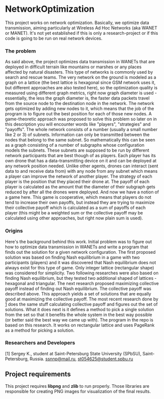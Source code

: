 # NetworkOptimization
This project works on network optimization. Basically, we optimize data transmission, aiming particularly at Wireless Ad Hoc Networks (aka WANET or MANET). It's not yet established if this is only a research-project or if this code is going to be run on real network devices.

### The problem
As said above, the project optimizes data transmission in WANETs that are deployed in difficult terrain like mountains or marshes or any places affected by natural disasters. This type of networks is commonly used by search and rescue teams.
The very network on the ground is modeled as a graph on a lattice (the best lattice is hexagonal since GSM network uses it, but different approaches are also tested here), so the optimization quality is measured using different graph metrics, right now graph diameter is used - essentially, the less the graph diameter is, the faster data packets travel from the source node to the destination node in the network.
The network gets optimized by adding new nodes to it, which means that the job of the program is to figure out the best position for each of those new nodes.
A game-theoretic approach was proposed to solve this problem so later on in this description you will encounter words like "players", "strategies" and "payoffs".
The whole network consists of a number (usually a small number like 2 or 3) of subnets. Information can only be transmitted between the nodes that belong to the same subnet. So mathematically this can be seen as a graph consisting of a number of subgraphs whose configuration models the subnets. These subnets are supposed to be run by different network participants that are best though of as players. Each player has its own drone that has a data-transmitting device on it and can be deployed at any network position needed. Unlike other agents, drones can interact (sent data to and receive data from) with any node from any subnet which means a player can improve the network of another player. The strategy of each player is the position that they placed their drone at. The payoff of each player is calculated as the amount that the diameter of their subgraph gets reduced by after all the drones were deployed. And now we have a notion of a game here. This game is cooperative, which means that players do not tend to increase their own payoffs, but instead they are trying to maximize their collective payoff which is calculated as a sum of payoffs of each player (this might be a weighted sum or the collective payoff may be calculated using other approaches, but right now plain sum is used).

### Origins
Here's the background behind this work.
Initial problem was to figure out how to optimize data transmission in WANETs and write a program that finds out the solution for a given network configuration.
The first proposed solution was based on finding Nash equilibrium in a game with two participants (players) and it was discovered that Nash equilibrium does not always exist for this type of game. Only integer lattice (rectangular shape) was considered for simplicity.
Two following researches were also based on finding Nash equilibrium, but they tested two additional shaped of lattices - hexagonal and triangular.
The next research proposed maximizing collective payoff instead of finding out Nash equilibrium. The collective payoff was described above. This approach yields a set of solutions that are equally good at maximizing the collective payoff.
The most recent research done by [1](#dev-1) does the same stuff calculating collective payoff and figures out the set of solutions. What it does next is it defines a method to pick a single solution from the set so that it benefits the whole system in the best way possible (or better said the best way we came up with). The program in the repo is based on this research. It works on rectangular lattice and uses PageRank as a method for picking a solution.

### Researchers and Developers
<a name="dev-1">[1]</a> Sergey K., student at Saint-Petersburg State University (SPbSU), Saint-Petersburg, Russia. ssnnp@mail.ru, st054625@student.spbu.ru

## Project requirements
This project requires <strong>libpng</strong> and <strong>zlib</strong> to run properly. Those libraries are responsible for creating PNG images for visualization of the final results.